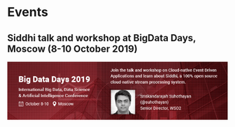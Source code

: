 # Events

## Siddhi talk and workshop at BigData Days, Moscow (8-10 October 2019)

[![Siddhi talk and workshop at BigData Days, Moscow (8-10 October 2019)](https://raw.githubusercontent.com/siddhi-io/siddhi/master/docs/images/events/big-data-days-2019-siddhi-banner.png?raw=true "Big Data Days")](https://bigdatadays.ru/en/sriskandarajah-suhothayan/)
